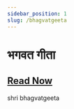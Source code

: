 ```yaml
---
sidebar_position: 1
slug: /bhagvatgeeta
---
```

# भगवत गीता


## [Read Now](https://justinclicks-com.github.io/static-cdn/Public%20CDN/public_books/geeta/)


<span class='index-text'> shri bhagvatgeeta </span>